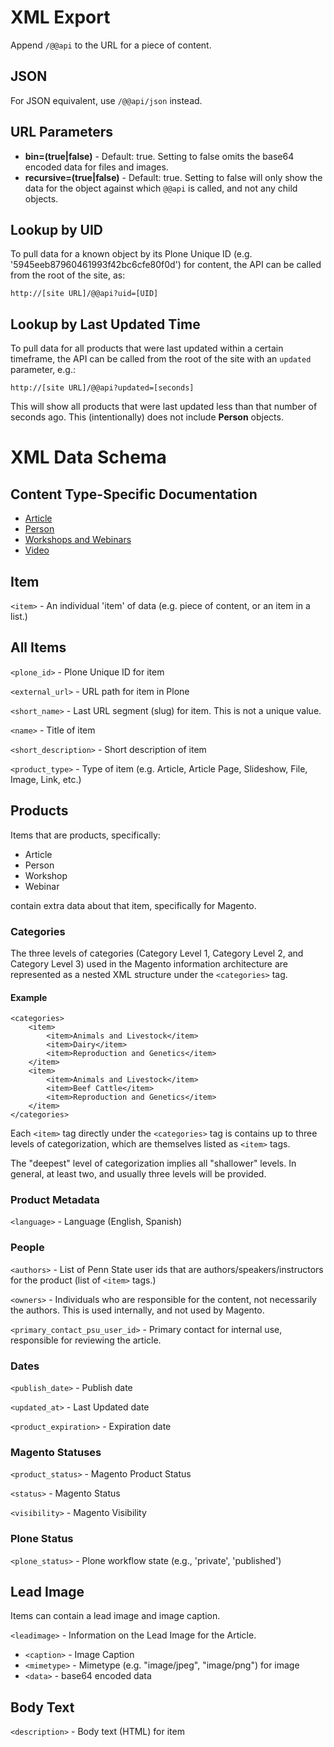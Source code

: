 # XML Export


Append `/@@api` to the URL for a piece of content.

## JSON

For JSON equivalent, use `/@@api/json` instead.

## URL Parameters


 * **bin=(true|false)** - Default: true.  Setting to false omits the base64 encoded data for files and images.
 * **recursive=(true|false)** - Default: true.  Setting to false will only show the data for the object against which `@@api` is called, and not any child objects.

## Lookup by UID


To pull data for a known object by its Plone Unique ID (e.g. '5945eeb87960461993f42bc6cfe80f0d') for content, the API can be called from the root of the site, as:

    http://[site URL]/@@api?uid=[UID]
    
## Lookup by Last Updated Time


To pull data for all products that were last updated within a certain timeframe, the API can be called from the root of the site with an `updated` parameter, e.g.:

    http://[site URL]/@@api?updated=[seconds]
    
This will show all products that were last updated less than that number of seconds ago.  This (intentionally) does not include **Person** objects.

# XML Data Schema


## Content Type-Specific Documentation


 * [Article](article.md)
 * [Person](person.md)
 * [Workshops and Webinars](event.md) 
 * [Video](video.md)
 
## Item

`<item>` - An individual 'item' of data (e.g. piece of content, or an item in a list.)

## All Items

`<plone_id>` - Plone Unique ID for item

`<external_url>` - URL path for item in Plone

`<short_name>` - Last URL segment (slug) for item. This is not a unique value.

`<name>` - Title of item

`<short_description>` - Short description of item

`<product_type>` - Type of item (e.g. Article, Article Page, Slideshow, File, Image, Link, etc.)

## Products


Items that are products, specifically:

 * Article
 * Person
 * Workshop
 * Webinar
 
contain extra data about that item, specifically for Magento.

### Categories

The three levels of categories (Category Level 1, Category Level 2, and Category Level 3) used in the Magento information architecture are represented as a nested XML structure under the `<categories>` tag.

#### Example

    <categories>
        <item>
            <item>Animals and Livestock</item>
            <item>Dairy</item>
            <item>Reproduction and Genetics</item>
        </item>
        <item>
            <item>Animals and Livestock</item>
            <item>Beef Cattle</item>
            <item>Reproduction and Genetics</item>
        </item>
    </categories>

Each `<item>` tag directly under the `<categories>` tag is contains up to three levels of categorization, which are themselves listed as `<item>` tags.  

The "deepest" level of categorization implies all "shallower" levels.  In general, at least two, and usually three levels will be provided.

### Product Metadata

`<language>` - Language (English, Spanish)

### People

`<authors>` - List of Penn State user ids that are authors/speakers/instructors for the product (list of `<item>` tags.)

`<owners>` - Individuals who are responsible for the content, not necessarily the authors. This is used internally, and not used by Magento.

`<primary_contact_psu_user_id>` - Primary contact for internal use, responsible for reviewing the article.

### Dates

`<publish_date>` - Publish date

`<updated_at>` - Last Updated date

`<product_expiration>` - Expiration date

### Magento Statuses

`<product_status>` - Magento Product Status

`<status>` - Magento Status

`<visibility>` - Magento Visibility

### Plone Status

`<plone_status>` - Plone workflow state (e.g., 'private', 'published')

## Lead Image


Items can contain a lead image and image caption.

`<leadimage>` - Information on the Lead Image for the Article.

 * `<caption>` - Image Caption
 * `<mimetype>` - Mimetype (e.g. "image/jpeg", "image/png") for image
 * `<data>` - base64 encoded data


## Body Text


`<description>` - Body text (HTML) for item